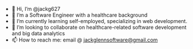 - 👋 Hi, I’m @jackg627
- 👀 I’m a Software Engineer with a healthcare background
- 🌱 I’m currently learning self-employed, specializing in web development.
- 💞️ I’m looking to collaborate on healthcare-related software development and big data analytics
- 📫 How to reach me: email @ jackglennsoftware@gmail.com

<!---
jackg627/jackg627 is a ✨ special ✨ repository because its `README.md` (this file) appears on your GitHub profile.
You can click the Preview link to take a look at your changes.
--->
